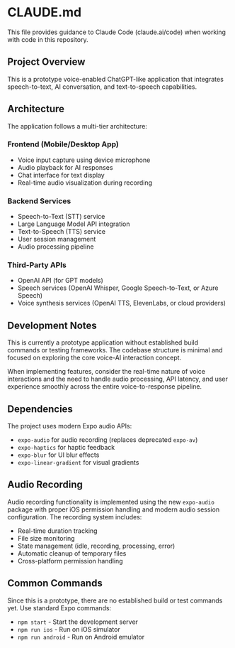 # CLAUDE.md

This file provides guidance to Claude Code (claude.ai/code) when working with code in this repository.

## Project Overview

This is a prototype voice-enabled ChatGPT-like application that integrates speech-to-text, AI conversation, and text-to-speech capabilities.

## Architecture

The application follows a multi-tier architecture:

### Frontend (Mobile/Desktop App)
- Voice input capture using device microphone
- Audio playback for AI responses  
- Chat interface for text display
- Real-time audio visualization during recording

### Backend Services
- Speech-to-Text (STT) service
- Large Language Model API integration
- Text-to-Speech (TTS) service
- User session management
- Audio processing pipeline

### Third-Party APIs
- OpenAI API (for GPT models)
- Speech services (OpenAI Whisper, Google Speech-to-Text, or Azure Speech)
- Voice synthesis services (OpenAI TTS, ElevenLabs, or cloud providers)

## Development Notes

This is currently a prototype application without established build commands or testing frameworks. The codebase structure is minimal and focused on exploring the core voice-AI interaction concept.

When implementing features, consider the real-time nature of voice interactions and the need to handle audio processing, API latency, and user experience smoothly across the entire voice-to-response pipeline.

## Dependencies

The project uses modern Expo audio APIs:
- `expo-audio` for audio recording (replaces deprecated `expo-av`)
- `expo-haptics` for haptic feedback
- `expo-blur` for UI blur effects
- `expo-linear-gradient` for visual gradients

## Audio Recording

Audio recording functionality is implemented using the new `expo-audio` package with proper iOS permission handling and modern audio session configuration. The recording system includes:

- Real-time duration tracking
- File size monitoring
- State management (idle, recording, processing, error)
- Automatic cleanup of temporary files
- Cross-platform permission handling

## Common Commands

Since this is a prototype, there are no established build or test commands yet. Use standard Expo commands:
- `npm start` - Start the development server
- `npm run ios` - Run on iOS simulator
- `npm run android` - Run on Android emulator